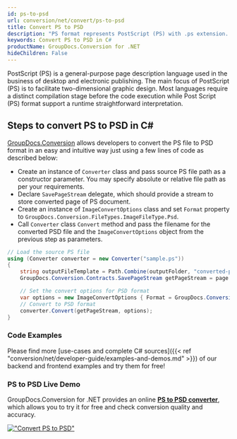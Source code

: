 ```yaml
---
id: ps-to-psd
url: conversion/net/convert/ps-to-psd
title: Convert PS to PSD
description: "PS format represents PostScript (PS) with .ps extension. Learn how to convert PS to PSD file programmatically in C# language using GroupDocs.Conversion for .NET library."
keywords: Convert PS to PSD in C#
productName: GroupDocs.Conversion for .NET
hideChildren: False
---
```


PostScript (PS) is a general-purpose page description language used in the business of desktop and electronic publishing. The main focus of PostScript (PS) is to facilitate two-dimensional graphic design. Most languages require a distinct compilation stage before the code execution while Post Script (PS) format support a runtime straightforward interpretation.

## Steps to convert PS to PSD in C#

[GroupDocs.Conversion](https://products.groupdocs.com/conversion/net) allows developers to convert the PS file to PSD format in an easy and intuitive way just using a few lines of code as described below:

* Create an instance of `Converter` class and pass source PS file path as a constructor parameter. You may specify absolute or relative file path as per your requirements. 
* Declare `SavePageStream` delegate, which should provide a stream to store converted page of PS document.
* Create an instance of `ImageConvertOptions` class and set `Format` property to `GroupDocs.Conversion.FileTypes.ImageFileType.Psd`.
* Call `Converter` class `Convert` method and pass the filename for the converted PSD file and the `ImageConvertOptions` object from the previous step as parameters.

```csharp
// Load the source PS file
using (Converter converter = new Converter("sample.ps"))
{
    string outputFileTemplate = Path.Combine(outputFolder, "converted-page-{0}.psd");
    GroupDocs.Conversion.Contracts.SavePageStream getPageStream = page => new FileStream(string.Format(outputFileTemplate, page), FileMode.Create);

    // Set the convert options for PSD format
    var options = new ImageConvertOptions { Format = GroupDocs.Conversion.FileTypes.ImageFileType.Psd };   
    // Convert to PSD format
    converter.Convert(getPageStream, options);
}
```

### Code Examples

Please find more [use-cases and complete C# sources]({{< ref "conversion/net/developer-guide/examples-and-demos.md" >}}) of our backend and frontend examples and try them for free!

### PS to PSD Live Demo

GroupDocs.Conversion for .NET provides an online [**PS to PSD converter**](https://products.groupdocs.app/conversion/ps-to-psd), which allows you to try it for free and check conversion quality and accuracy.

[!["Convert PS to PSD"](conversion/net/images/convert-to-psd/convert-ps-to-psd.png)](https://products.groupdocs.app/conversion/ps-to-psd)